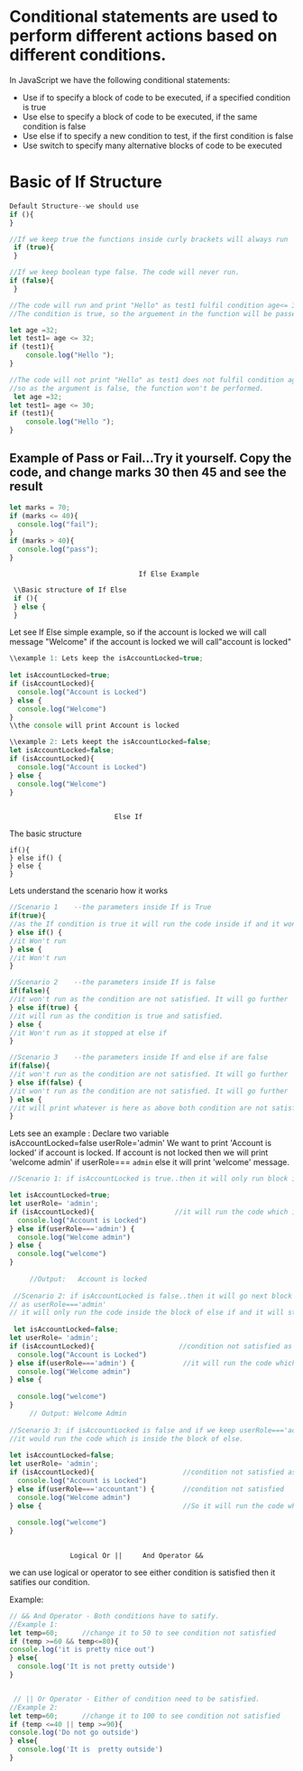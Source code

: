 # Conditional statements are used to perform different actions based on different conditions.

In JavaScript we have the following conditional statements:

* Use if to specify a block of code to be executed, if a specified condition is true
* Use else to specify a block of code to be executed, if the same condition is false
* Use else if to specify a new condition to test, if the first condition is false
* Use switch to specify many alternative blocks of code to be executed


# Basic of If Structure
```js
Default Structure--we should use 
if (){
}

//If we keep true the functions inside curly brackets will always run
 if (true){
 }

//If we keep boolean type false. The code will never run.
if (false){
 }
```
 
 
 ```js
 //The code will run and print "Hello" as test1 fulfil condition age<= 32.
 //The condition is true, so the arguement in the function will be passed and run the code.
 
 let age =32;
 let test1= age <= 32;
 if (test1){
     console.log("Hello ");
 }
 
 //The code will not print "Hello" as test1 does not fulfil condition age <= 30. 
 //so as the argument is false, the function won't be performed.
  let age =32;
 let test1= age <= 30;
 if (test1){
     console.log("Hello ");
 }
 
 ```
 
 
 
 
 ## Example of Pass or Fail...Try it yourself. Copy the code, and change marks 30 then 45 and see the result
  ```js
  let marks = 70;
  if (marks <= 40){
    console.log("fail");
  }
  if (marks > 40){
    console.log("pass");
  }
 ```


                                    If Else Example

```js
 \\Basic structure of If Else
 if (){
 } else {
 }
```
Let see If Else simple example, so if the account is locked we will call message "Welcome" if the account is locked we will call"account is locked"

```js
\\example 1: Lets keep the isAccountLocked=true;
  
let isAccountLocked=true;
if (isAccountLocked){
  console.log("Account is Locked")
} else {
  console.log("Welcome")
}
\\the console will print Account is locked

\\example 2: Lets keept the isAccountLocked=false;
let isAccountLocked=false;
if (isAccountLocked){
  console.log("Account is Locked")
} else {
  console.log("Welcome")
}
  
```

                              Else If

The basic structure
```
if(){
} else if() {
} else {
}
```

Lets understand the scenario how it works
```js
//Scenario 1    --the parameters inside If is True
if(true){           
//as the If condition is true it will run the code inside if and it wont go further.
} else if() {   
//it Won't run
} else {
//it Won't run
} 

//Scenario 2    --the parameters inside If is false
if(false){           
//it won't run as the condition are not satisfied. It will go further
} else if(true) {    
//it will run as the condition is true and satisfied.
} else {
//it Won't run as it stopped at else if
} 

//Scenario 3    --the parameters inside If and else if are false
if(false){           
//it won't run as the condition are not satisfied. It will go further
} else if(false) {    
//it won't run as the condition are not satisfied. It will go further
} else {
//it will print whatever is here as above both condition are not satisfied
} 
```

Lets see an example :
Declare two variable  
isAccountLocked=false
userRole='admin'
We want to print 'Account is locked' if account is locked.
If account is not locked then we will print 'welcome admin' if userRole=== `admin`
else it will print 'welcome' message.

```js
//Scenario 1: if isAccountLocked is true..then it will only run block inside If

let isAccountLocked=true;
let userRole= 'admin'; 
if (isAccountLocked){                    //it will run the code which is inside if block and stop
  console.log("Account is Locked")
} else if(userRole==='admin') {
  console.log("Welcome admin")
} else {
  console.log("welcome")
}
  
     //Output:   Account is locked
     
 //Scenario 2: if isAccountLocked is false..then it will go next block to else if.
// as userRole==='admin'
// it will only run the code inside the block of else if and it will stop here
 
 let isAccountLocked=false;
let userRole= 'admin';                     
if (isAccountLocked){                     //condition not satisfied as false
  console.log("Account is Locked")                
} else if(userRole==='admin') {            //it will run the code which is inside else if block as it satisfy
  console.log("Welcome admin")
} else {
  
  console.log("welcome")
}
     // Output: Welcome Admin
     
//Scenario 3: if isAccountLocked is false and if we keep userRole==='accountant'.
//it would run the code which is inside the block of else.
  
let isAccountLocked=false;  
let userRole= 'admin';
if (isAccountLocked){                      //condition not satisfied as false
  console.log("Account is Locked")
} else if(userRole==='accountant') {       //condition not satisfied 
  console.log("Welcome admin")
} else {                                   //So it will run the code which is inside else block
  
  console.log("welcome")
}
  
```


                   Logical Or ||     And Operator &&
                   
  we can use logical or operator to see either condition is satisfied then it satifies our condition.
  
  Example:
  ```js
  // && And Operator - Both conditions have to satify.
  //Example 1:
  let temp=60;      //change it to 50 to see condition not satisfied
  if (temp >=60 && temp<=80){
  console.log('it is pretty nice out')
  } else{
    console.log('It is not pretty outside')
  }
  
  
   // || Or Operator - Either of condition need to be satisfied.
  //Example 2:
  let temp=60;      //change it to 100 to see condition not satisfied
  if (temp <=40 || temp >=90){
  console.log('Do not go outside')
  } else{
    console.log('It is  pretty outside')
  }
  
  
  ```

